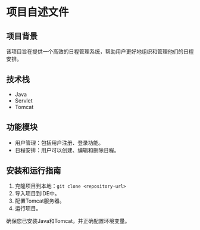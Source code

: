 # 项目自述文件

## 项目背景

该项目旨在提供一个高效的日程管理系统，帮助用户更好地组织和管理他们的日程安排。

## 技术栈

- Java
- Servlet
- Tomcat

## 功能模块

- 用户管理：包括用户注册、登录功能。
- 日程安排：用户可以创建、编辑和删除日程。

## 安装和运行指南

1. 克隆项目到本地：`git clone <repository-url>`
2. 导入项目到IDE中。
3. 配置Tomcat服务器。
4. 运行项目。

确保您已安装Java和Tomcat，并正确配置环境变量。